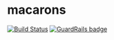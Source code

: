 # macarons

[![Build Status](https://travis-ci.com/Dmitry-N-Medvedev/macarons.svg?branch=main)](https://travis-ci.com/Dmitry-N-Medvedev/macarons)
[![GuardRails badge](https://api.guardrails.io/v2/badges/Dmitry-N-Medvedev/macarons.svg?token=6c14744c4f726e06f1ee3c23a588ff3fbae3572c01a6fb66530e6f87ae2f241c&provider=github)](https://dashboard.guardrails.io/gh/Dmitry-N-Medvedev/61165)
